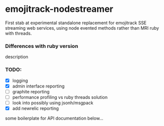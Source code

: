 # emojitrack-nodestreamer

First stab at experimental standalone replacement for emojitrack SSE streaming
web services, using node evented methods rather than MRI ruby with threads.

### Differences with ruby version
description

### TODO:

 - [x] logging
 - [x] admin interface reporting
 - [ ] graphite reporting
 - [ ] performance profiling vs ruby threads solution
 - [ ] look into possibly using jsonh/msgpack
 - [x] add newrelic reporting

some boilerplate for API documentation below...
